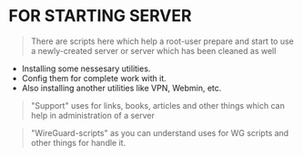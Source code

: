 # FOR STARTING SERVER

> There are scripts here which help a root-user prepare and start to use 
> a newly-created server or server which has been cleaned as well

- Installing some nessesary utilities.
- Config them for complete work with it.
- Also installing another utilities like VPN, Webmin, etc.

> "Support" uses for links, books, articles and other things which can help
> in administration of a server

> "WireGuard-scripts" as you can understand uses for WG scripts and other 
> things for handle it.
